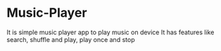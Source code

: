 # Music-Player
It is simple music player app to play music on device
It has features like search, shuffle and play, play once and stop
